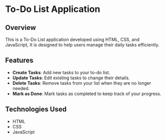 # To-Do List Application

## Overview

This is a To-Do List application developed using HTML, CSS, and JavaScript, It is designed to help users manage their daily tasks efficiently.

## Features

- **Create Tasks**: Add new tasks to your to-do list.
- **Update Tasks**: Edit existing tasks to change their details.
- **Delete Tasks**: Remove tasks from your list when they are no longer needed.
- **Mark as Done**: Mark tasks as completed to keep track of your progress.

## Technologies Used

- HTML
- CSS
- JavaScript
